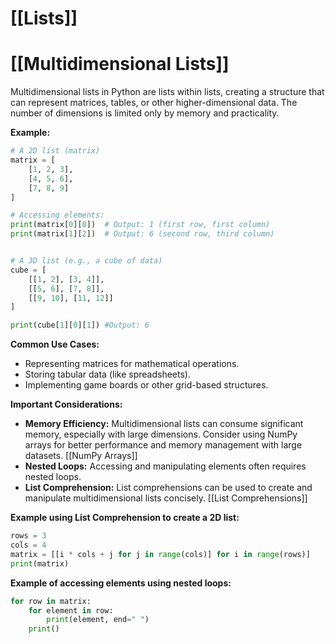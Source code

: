 # [[Lists]]
# [[Multidimensional Lists]] 
Multidimensional lists in Python are lists within lists, creating a structure that can represent matrices, tables, or other higher-dimensional data.  The number of dimensions is limited only by memory and practicality.

**Example:**

```python
# A 2D list (matrix)
matrix = [
    [1, 2, 3],
    [4, 5, 6],
    [7, 8, 9]
]

# Accessing elements:
print(matrix[0][0])  # Output: 1 (first row, first column)
print(matrix[1][2])  # Output: 6 (second row, third column)


# A 3D list (e.g., a cube of data)
cube = [
    [[1, 2], [3, 4]],
    [[5, 6], [7, 8]],
    [[9, 10], [11, 12]]
]

print(cube[1][0][1]) #Output: 6

```

**Common Use Cases:**

* Representing matrices for mathematical operations.
* Storing tabular data (like spreadsheets).
* Implementing game boards or other grid-based structures.


**Important Considerations:**

* **Memory Efficiency:**  Multidimensional lists can consume significant memory, especially with large dimensions. Consider using NumPy arrays for better performance and memory management with large datasets. [[NumPy Arrays]]
* **Nested Loops:** Accessing and manipulating elements often requires nested loops.  
* **List Comprehension:**  List comprehensions can be used to create and manipulate multidimensional lists concisely.  [[List Comprehensions]]


**Example using List Comprehension to create a 2D list:**

```python
rows = 3
cols = 4
matrix = [[i * cols + j for j in range(cols)] for i in range(rows)]
print(matrix)
```

**Example of accessing elements using nested loops:**

```python
for row in matrix:
    for element in row:
        print(element, end=" ")
    print()
```
